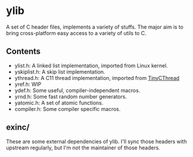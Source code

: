 ylib
====

A set of C header files, implements a variety of stuffs. The major aim is to bring cross-platform easy access to a variety of utils to C.

## Contents

* ylist.h: A linked list implementation, imported from Linux kernel.
* yskiplist.h: A skip list implementation.
* ythread.h: A C11 thread implementation, imported from [TinyCThread](https://tinycthread.github.io)
* yref.h: WIP
* ydef.h: Some useful, compiler-independent macros.
* yrnd.h: Some fast random number generators.
* yatomic.h: A set of atomic functions.
* compiler.h: Some compiler specific macros.

## exinc/

These are some external dependencies of ylib. I'll sync those headers with upstream regularly, but I'm not the maintainer of those headers.
